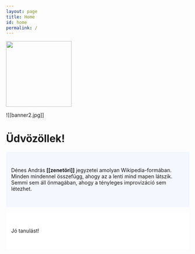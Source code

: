 ```yaml
---
layout: page
title: Home
id: home
permalink: /
---
```

<div class="banner2.jpg"></div>
<img src="https://images.unsplash.com/photo-1507842217343-583bb7270b66?ixlib=rb-1.2.1&ixid=MnwxMjA3fDB8MHxwaG90by1wYWdlfHx8fGVufDB8fHx8&auto=format&fit=crop&w=990&q=80.jpg" height="180" alt="">

![[banner2.jpg]]

# Üdvözöllek!

<p style="padding: 3em 1em; background: #f5f7ff; border-radius: 1px;">
  Dénes András <span style="font-weight: bold">[[zenetöri]]</span> jegyzetei amolyan Wikipedia-formában. Minden mindennel összefügg, ahogy az a lenti mind mapen látszik. Semmi sem áll önmagában, ahogy a tényleges improvizáció sem létezhet.
</p>
<p style="padding: 3em 1em; background: #ffffff; border-radius: 1px;">
  Jó tanulást!
</p>

<style>
  .wrapper {
    max-width: 46em;
  }
</style>